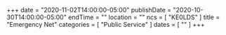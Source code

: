 +++
date = "2020-11-02T14:00:00-05:00"
publishDate = "2020-10-30T14:00:00-05:00"
endTime = ""
location = ""
ncs = [ "KE0LDS" ]
title = "Emergency Net"
categories = [ "Public Service" ]
dates = [ "" ]
+++

